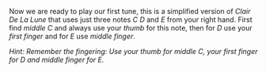 Now we are ready to play our first tune, this is a simplified version of *Clair De La Lune*
that uses just three notes *C D* and *E* from your right hand.
First find *middle C* and always use your *thumb* for this note,
then for *D* use your *first finger* and for *E* use *middle finger*.


*Hint:* _Remember the fingering: Use your *thumb* for *middle C*, your *first finger* for *D*
and *middle finger* for *E*._
